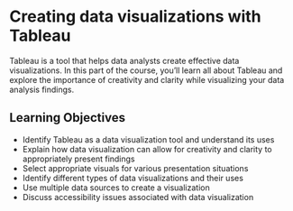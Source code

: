 # Creating data visualizations with Tableau
Tableau is a tool that helps data analysts create effective data visualizations. In this part of the course, you’ll learn all about Tableau and explore the importance of creativity and clarity while visualizing your data analysis findings.

## Learning Objectives
- Identify Tableau as a data visualization tool and understand its uses
- Explain how data visualization can allow for creativity and clarity to appropriately present findings
- Select appropriate visuals for various presentation situations
- Identify different types of data visualizations and their uses
- Use multiple data sources to create a visualization
- Discuss accessibility issues associated with data visualization